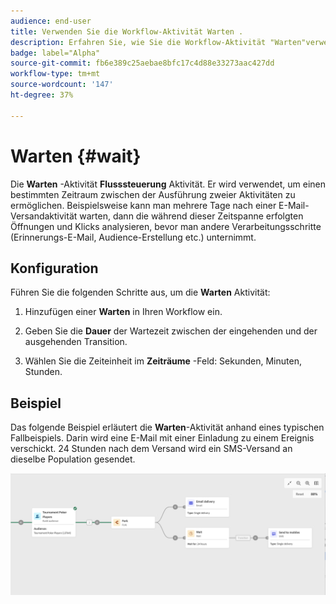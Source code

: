 ```yaml
---
audience: end-user
title: Verwenden Sie die Workflow-Aktivität Warten .
description: Erfahren Sie, wie Sie die Workflow-Aktivität "Warten"verwenden
badge: label="Alpha"
source-git-commit: fb6e389c25aebae8bfc17c4d88e33273aac427dd
workflow-type: tm+mt
source-wordcount: '147'
ht-degree: 37%

---
```



# Warten {#wait}

Die **Warten** -Aktivität **Flusssteuerung** Aktivität. Er wird verwendet, um einen bestimmten Zeitraum zwischen der Ausführung zweier Aktivitäten zu ermöglichen. Beispielsweise kann man mehrere Tage nach einer E-Mail-Versandaktivität warten, dann die während dieser Zeitspanne erfolgten Öffnungen und Klicks analysieren, bevor man andere Verarbeitungsschritte (Erinnerungs-E-Mail, Audience-Erstellung etc.) unternimmt.

## Konfiguration    

Führen Sie die folgenden Schritte aus, um die **Warten** Aktivität:

1. Hinzufügen einer **Warten** in Ihren Workflow ein.

1. Geben Sie die **Dauer** der Wartezeit zwischen der eingehenden und der ausgehenden Transition.

1. Wählen Sie die Zeiteinheit im **Zeiträume** -Feld: Sekunden, Minuten, Stunden.

## Beispiel

Das folgende Beispiel erläutert die **Warten**-Aktivität anhand eines typischen Fallbeispiels. Darin wird eine E-Mail mit einer Einladung zu einem Ereignis verschickt. 24 Stunden nach dem Versand wird ein SMS-Versand an dieselbe Population gesendet.

![](../assets/workflow-wait-example.png)
